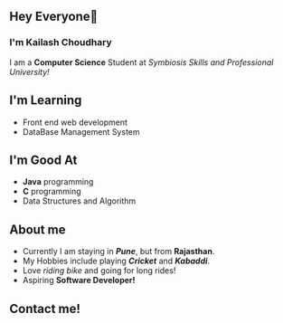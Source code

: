 ## Hey Everyone👋
### I'm Kailash Choudhary

I am a **Computer Science** Student at *Symbiosis Skills and Professional University!*

## I'm Learning
- Front end web development
- DataBase Management System

## I'm Good At
- **Java** programming
- **C** programming
- Data Structures and Algorithm

## About me
- Currently I am staying in ***Pune***, but from **Rajasthan**.
- My Hobbies include playing ***Cricket*** and ***Kabaddi***.
- Love *riding bike* and going for long rides!
- Aspiring **Software Developer!**

## Contact me!
<!-- [![Twitter Image](https://static01.nyt.com/images/2014/08/10/magazine/10wmt/10wmt-jumbo-v4.jpg?quality=75&auto=webp)](https://www.google.com) -->

<!--
**kailashchoudhary11/kailashchoudhary11** is a ✨ _special_ ✨ repository because its `README.md` (this file) appears on your GitHub profile.

Here are some ideas to get you started:

- 🔭 I’m currently working on ...
- 🌱 I’m currently learning ...
- 👯 I’m looking to collaborate on ...
- 🤔 I’m looking for help with ...
- 💬 Ask me about ...
- 📫 How to reach me: ...
- 😄 Pronouns: ...
- ⚡ Fun fact: ...
-->
